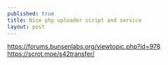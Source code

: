 ```yaml
---
published: true
title: Nice php uploader script and service
layout: post
---
```

<https://forums.bunsenlabs.org/viewtopic.php?id=978>  
<https://scrot.moe/s42transfer/>
